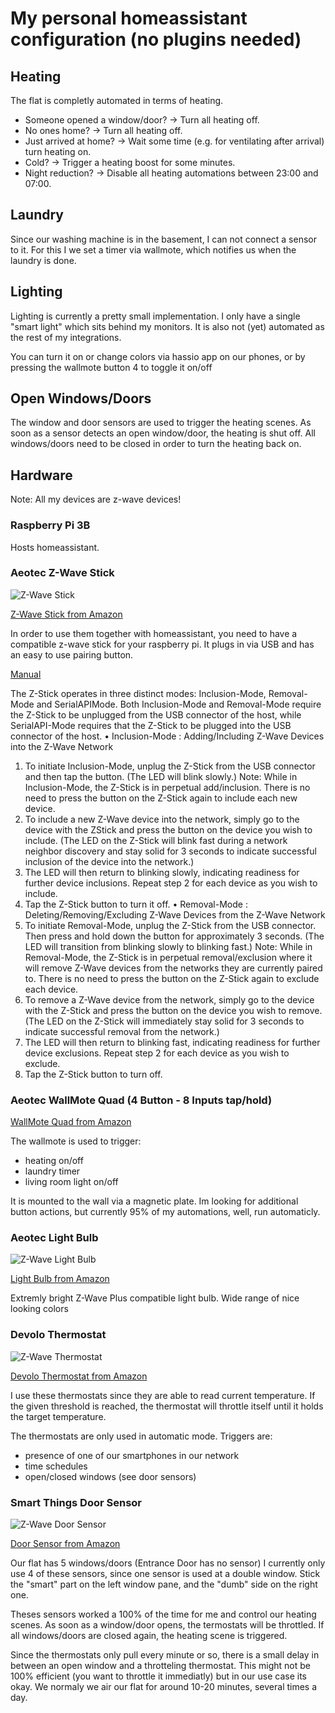 # My personal homeassistant configuration (no plugins needed)

## Heating

The flat is completly automated in terms of heating.

- Someone opened a window/door? -> Turn all heating off.
- No ones home? -> Turn all heating off.
- Just arrived at home? -> Wait some time (e.g. for ventilating after arrival) turn heating on.
- Cold? -> Trigger a heating boost for some minutes.
- Night reduction? -> Disable all heating automations between 23:00 and 07:00.

## Laundry

Since our washing machine is in the basement, I can not connect a sensor to it.
For this I we set a timer via wallmote, which notifies us when the laundry is done.

## Lighting

Lighting is currently a pretty small implementation.
I only have a single "smart light" which sits behind my monitors.
It is also not (yet) automated as the rest of my integrations.

You can turn it on or change colors via hassio app on our phones, or by pressing the wallmote button 4 to toggle it on/off

## Open Windows/Doors

The window and door sensors are used to trigger the heating scenes.
As soon as a sensor detects an open window/door, the heating is shut off.
All windows/doors need to be closed in order to turn the heating back on.

## Hardware

Note: All my devices are z-wave devices!

### Raspberry Pi 3B

Hosts homeassistant.

### Aeotec Z-Wave Stick

![Z-Wave Stick](https://github.com/thomaslagies/homeassistant/blob/main/images/zwave_stick.jpg)

[Z-Wave Stick from Amazon](https://www.amazon.de/gp/product/B00YETCNOE/ref=ppx_yo_dt_b_search_asin_title?ie=UTF8&psc=1)

In order to use them together with homeassistant, you need to have a compatible z-wave stick for your raspberry pi.
It plugs in via USB and has an easy to use pairing button.

[Manual](https://www.generationrobots.com/media/AeonLabsZwaveZstickS2/Aeon-Labs-Controleur-Z-wave-Z-stick-S2-user-manual.pdf)

The Z-Stick operates in three distinct modes: Inclusion-Mode, Removal-Mode and SerialAPIMode. Both Inclusion-Mode and Removal-Mode require the Z-Stick to be unplugged from the
USB connector of the host, while SerialAPI-Mode requires that the Z-Stick to be plugged into
the USB connector of the host.
• Inclusion-Mode : Adding/Including Z-Wave Devices into the Z-Wave Network
1. To initiate Inclusion-Mode, unplug the Z-Stick from the USB connector and then tap the
button. (The LED will blink slowly.)
Note: While in Inclusion-Mode, the Z-Stick is in perpetual add/inclusion. There is no
need to press the button on the Z-Stick again to include each new device.
2. To include a new Z-Wave device into the network, simply go to the device with the ZStick and press the button on the device you wish to include. (The LED on the Z-Stick
will blink fast during a network neighbor discovery and stay solid for 3 seconds to
indicate successful inclusion of the device into the network.)
3. The LED will then return to blinking slowly, indicating readiness for further device
inclusions. Repeat step 2 for each device as you wish to include.
4. Tap the Z-Stick button to turn it off.
• Removal-Mode : Deleting/Removing/Excluding Z-Wave Devices from the Z-Wave Network
1. To initiate Removal-Mode, unplug the Z-Stick from the USB connector. Then press and
hold down the button for approximately 3 seconds. (The LED will transition from
blinking slowly to blinking fast.)
Note: While in Removal-Mode, the Z-Stick is in perpetual removal/exclusion where it
will remove Z-Wave devices from the networks they are currently paired to. There is no
need to press the button on the Z-Stick again to exclude each device.
2. To remove a Z-Wave device from the network, simply go to the device with the Z-Stick
and press the button on the device you wish to remove. (The LED on the Z-Stick will
immediately stay solid for 3 seconds to indicate successful removal from the network.)
3. The LED will then return to blinking fast, indicating readiness for further device
exclusions. Repeat step 2 for each device as you wish to exclude.
4. Tap the Z-Stick button to turn off. 

### Aeotec WallMote Quad (4 Button - 8 Inputs tap/hold)

[WallMote Quad from Amazon](https://www.amazon.de/gp/product/B017DV4C34/ref=ppx_yo_dt_b_search_asin_title?ie=UTF8&psc=1)

The wallmote is used to trigger:

 - heating on/off
 - laundry timer
 - living room light on/off
 
 It is mounted to the wall via a magnetic plate. 
 Im looking for additional button actions, but currently 95% of my automations, well, run automaticly.
 
### Aeotec Light Bulb

![Z-Wave Light Bulb](https://github.com/thomaslagies/homeassistant/blob/main/images/zwave_led_bulb.jpg)

[Light Bulb from Amazon](https://www.amazon.de/gp/product/B07H9WBHJJ/ref=ppx_yo_dt_b_search_asin_title?ie=UTF8&psc=1)

Extremly bright Z-Wave Plus compatible light bulb. 
Wide range of nice looking colors

### Devolo Thermostat

![Z-Wave Thermostat](https://github.com/thomaslagies/homeassistant/blob/main/images/zwave_thermostat.jpg)

[Devolo Thermostat from Amazon](https://www.amazon.de/gp/product/B00M2JKABQ/ref=ppx_yo_dt_b_search_asin_title?ie=UTF8&psc=1)

I use these thermostats since they are able to read current temperature. 
If the given threshold is reached, the thermostat will throttle itself until it holds the target temperature.

The thermostats are only used in automatic mode. 
Triggers are:
- presence of one of our smartphones in our network
- time schedules
- open/closed windows (see door sensors)

### Smart Things Door Sensor

![Z-Wave Door Sensor](https://github.com/thomaslagies/homeassistant/blob/main/images/zwave_door_sensor.jpg)

[Door Sensor from Amazon](https://www.amazon.de/gp/product/B07FMDR286/ref=ppx_yo_dt_b_search_asin_title?ie=UTF8&psc=1)

Our flat has 5 windows/doors (Entrance Door has no sensor)
I currently only use 4 of these sensors, since one sensor is used at a double window.
Stick the "smart" part on the left window pane, and the "dumb" side on the right one.

Theses sensors worked a 100% of the time for me and control our heating scenes.
As soon as a window/door opens, the termostats will be throttled.
If all windows/doors are closed again, the heating scene is triggered.

Since the thermostats only pull every minute or so, there is a small delay in between an open window and a throtteling thermostat.
This might not be 100% efficient (you want to throttle it immediatly) but in our use case its okay.
We normaly we air our flat for around 10-20 minutes, several times a day.


